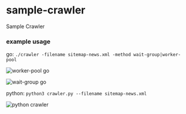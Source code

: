 
# sample-crawler
Sample Crawler

### example usage
go: `./crawler -filename sitemap-news.xml -method wait-group|worker-pool`

![worker-pool go](https://imgur.com/4bB79kw.png)

![wait-group go](https://imgur.com/DDkF1ym.png)

python: `python3 crawler.py --filename sitemap-news.xml`

![python crawler](https://imgur.com/ilIT9z9.png)

